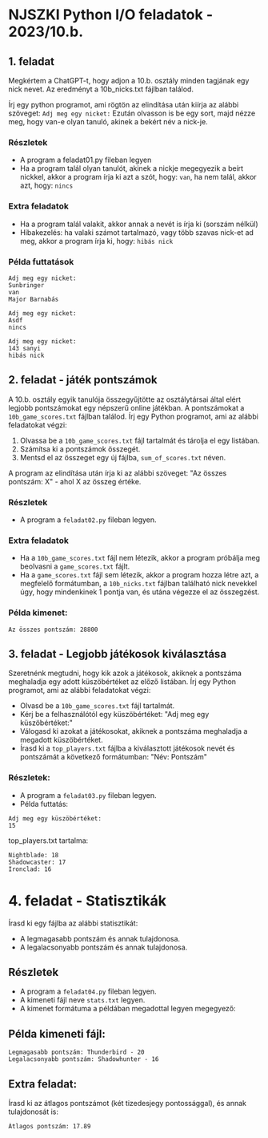 # NJSZKI Python I/O feladatok - 2023/10.b.

## 1. feladat
Megkértem a ChatGPT-t, hogy adjon a 10.b. osztály minden tagjának egy nick nevet. Az eredményt
a 10b_nicks.txt fájlban találod.

Írj egy python programot, ami rögtön az elindítása után kiírja az alábbi szöveget:
```Adj meg egy nicket:```
Ezután olvasson is be egy sort, majd nézze meg, hogy van-e olyan tanuló, akinek a bekért név a nick-je.

### Részletek
- A program a feladat01.py fileban legyen
- Ha a program talál olyan tanulót, akinek a nickje megegyezik a beírt nickkel, akkor a program írja ki azt a szót, hogy: ```van```, ha nem talál, akkor azt, hogy: ```nincs```

### Extra feladatok
- Ha a program talál valakit, akkor annak a nevét is írja ki (sorszám nélkül)
- Hibakezelés: ha valaki számot tartalmazó, vagy több szavas nick-et ad meg, akkor a program írja ki, hogy: ```hibás nick```

### Példa futtatások
```
Adj meg egy nicket:
Sunbringer
van
Major Barnabás
```
```
Adj meg egy nicket:
Asdf
nincs
```
```
Adj meg egy nicket:
143 sanyi
hibás nick
```

## 2. feladat - játék pontszámok

A 10.b. osztály egyik tanulója összegyűjtötte az osztálytársai által elért legjobb pontszámokat egy népszerű online játékban. A pontszámokat a ```10b_game_scores.txt``` fájlban találod. Írj egy Python programot, ami az alábbi feladatokat végzi:

1. Olvassa be a ```10b_game_scores.txt``` fájl tartalmát és tárolja el egy listában.
2. Számítsa ki a pontszámok összegét.
3. Mentsd el az összeget egy új fájlba, ```sum_of_scores.txt``` néven.

A program az elindítása után írja ki az alábbi szöveget:
"Az összes pontszám: X" - ahol X az összeg értéke.


### Részletek
- A program a ```feladat02.py``` fileban legyen.

### Extra feladatok
- Ha a ```10b_game_scores.txt``` fájl nem létezik, akkor a program próbálja meg beolvasni a ```game_scores.txt``` fájlt.
- Ha a ```game_scores.txt``` fájl sem létezik, akkor a program hozza létre azt, a megfelelő formátumban, a ```10b_nicks.txt``` fájlban található nick nevekkel úgy, hogy mindenkinek 1 pontja van, és utána végezze el az összegzést.

### Példa kimenet:
```
Az összes pontszám: 28800
```

## 3. feladat - Legjobb játékosok kiválasztása
Szeretnénk megtudni, hogy kik azok a játékosok, akiknek a pontszáma meghaladja egy adott küszöbértéket az előző listában. Írj egy Python programot, ami az alábbi feladatokat végzi:
- Olvasd be a ```10b_game_scores.txt``` fájl tartalmát.
- Kérj be a felhasználótól egy küszöbértéket: "Adj meg egy küszöbértéket:"
- Válogasd ki azokat a játékosokat, akiknek a pontszáma meghaladja a megadott küszöbértéket.
- Írasd ki a ```top_players.txt``` fájlba a kiválasztott játékosok nevét és pontszámát a következő formátumban: "Név: Pontszám"

### Részletek:

- A program a ```feladat03.py``` fileban legyen.
- Példa futtatás:

```
Adj meg egy küszöbértéket:
15
```
top_players.txt tartalma:
```
Nightblade: 18
Shadowcaster: 17
Ironclad: 16
```

# 4. feladat - Statisztikák

Írasd ki egy fájlba az alábbi statisztikát:
- A legmagasabb pontszám és annak tulajdonosa.
- A legalacsonyabb pontszám és annak tulajdonosa.

## Részletek
- A program a ```feladat04.py``` fileban legyen.
- A kimeneti fájl neve ```stats.txt``` legyen.
- A kimenet formátuma a példában megadottal legyen megegyező:

## Példa kimeneti fájl:
```
Legmagasabb pontszám: Thunderbird - 20
Legalacsonyabb pontszám: Shadowhunter - 16
```

## Extra feladat:
Írasd ki az átlagos pontszámot (két tizedesjegy pontossággal), és annak tulajdonosát is:
```
Átlagos pontszám: 17.89
```

